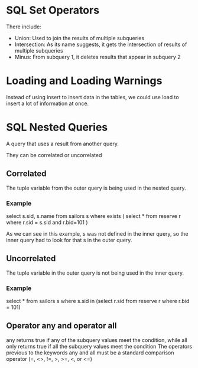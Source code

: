 # SQL Set Operators
There include: 
* Union: Used to join the results of multiple subqueries
* Intersection: As its name suggests, it gets the intersection of results of multiple subqueries
* Minus: From subquery 1, it deletes results that appear in subquery 2

# Loading and Loading Warnings

Instead of using insert to insert data in the tables, we could use load to insert a lot of information at once. 

# SQL Nested Queries

A query that uses a result from another query. 

They can be correlated or uncorrelated

## Correlated

The tuple variable from the outer query is being used in the nested query. 

### Example
select s.sid, s.name
from sailors s
where exists (
    select *
    from reserve r
    where r.sid = s.sid and r.bid=101
)

As we can see in this example, s was not defined in the inner query, so the inner query had to look for that s in the outer query. 
## Uncorrelated

The tuple variable in the outer query is not being used in the inner query. 

### Example
select * from sailors s where s.sid in (select r.sid from reserve r where r.bid = 101)

## Operator any and operator all
any returns true if any of the subquery values meet the condition, while all only returns true if all the subquery values meet the condition
The operators previous to the keywords any and all must be a standard comparison operator (=, <>, !=, >, >=, <, or <=)